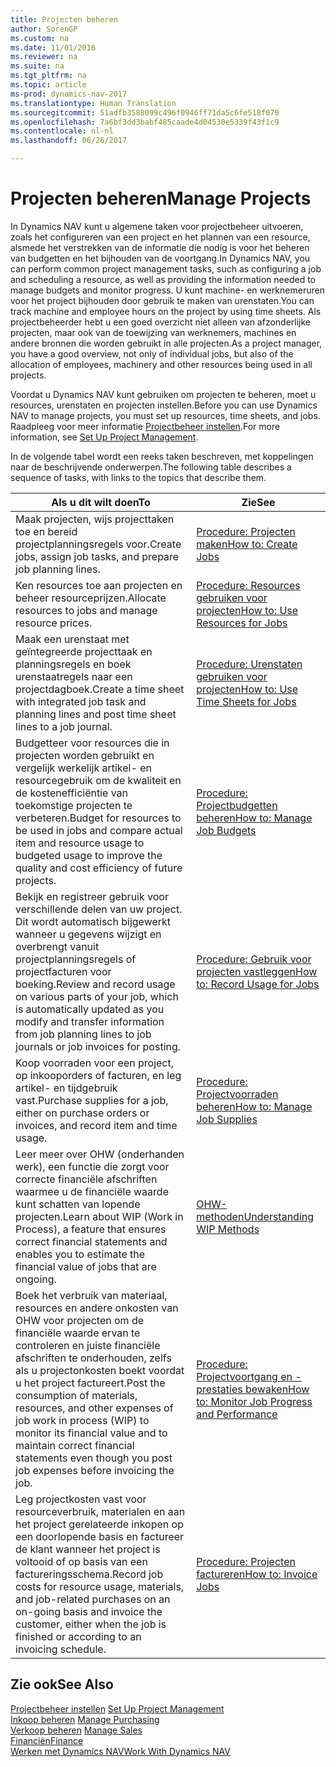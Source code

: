 ```yaml
---
title: Projecten beheren
author: SorenGP
ms.custom: na
ms.date: 11/01/2016
ms.reviewer: na
ms.suite: na
ms.tgt_pltfrm: na
ms.topic: article
ms-prod: dynamics-nav-2017
ms.translationtype: Human Translation
ms.sourcegitcommit: 51adfb3588099c496f0946ff71da5c6fe518f070
ms.openlocfilehash: 7a6bf3dd3babf485caade4d04530e5339f43f1c9
ms.contentlocale: nl-nl
ms.lasthandoff: 06/26/2017

---
```


# <a name="manage-projects"></a><span data-ttu-id="abbf2-102">Projecten beheren</span><span class="sxs-lookup"><span data-stu-id="abbf2-102">Manage Projects</span></span>
<span data-ttu-id="abbf2-103">In Dynamics NAV kunt u algemene taken voor projectbeheer uitvoeren, zoals het configureren van een project en het plannen van een resource, alsmede het verstrekken van de informatie die nodig is voor het beheren van budgetten en het bijhouden van de voortgang.</span><span class="sxs-lookup"><span data-stu-id="abbf2-103">In Dynamics NAV, you can perform common project management tasks, such as configuring a job and scheduling a resource, as well as providing the information needed to manage budgets and monitor progress.</span></span> <span data-ttu-id="abbf2-104">U kunt machine- en werknemeruren voor het project bijhouden door gebruik te maken van urenstaten.</span><span class="sxs-lookup"><span data-stu-id="abbf2-104">You can track machine and employee hours on the project by using time sheets.</span></span> <span data-ttu-id="abbf2-105">Als projectbeheerder hebt u een goed overzicht niet alleen van afzonderlijke projecten, maar ook van de toewijzing van werknemers, machines en andere bronnen die worden gebruikt in alle projecten.</span><span class="sxs-lookup"><span data-stu-id="abbf2-105">As a project manager, you have a good overview, not only of individual jobs, but also of the allocation of employees, machinery and other resources being used in all projects.</span></span>

<span data-ttu-id="abbf2-106">Voordat u Dynamics NAV kunt gebruiken om projecten te beheren, moet u resources, urenstaten en projecten instellen.</span><span class="sxs-lookup"><span data-stu-id="abbf2-106">Before you can use Dynamics NAV to manage projects, you must set up resources, time sheets, and jobs.</span></span> <span data-ttu-id="abbf2-107">Raadpleeg voor meer informatie [Projectbeheer instellen](projects-setup-projects.md).</span><span class="sxs-lookup"><span data-stu-id="abbf2-107">For more information, see [Set Up Project Management](projects-setup-projects.md).</span></span>  

<span data-ttu-id="abbf2-108">In de volgende tabel wordt een reeks taken beschreven, met koppelingen naar de beschrijvende onderwerpen.</span><span class="sxs-lookup"><span data-stu-id="abbf2-108">The following table describes a sequence of tasks, with links to the topics that describe them.</span></span>

|<span data-ttu-id="abbf2-109">Als u dit wilt doen</span><span class="sxs-lookup"><span data-stu-id="abbf2-109">To</span></span> |<span data-ttu-id="abbf2-110">Zie</span><span class="sxs-lookup"><span data-stu-id="abbf2-110">See</span></span> |
|---|----|
|<span data-ttu-id="abbf2-111">Maak projecten, wijs projecttaken toe en bereid projectplanningsregels voor.</span><span class="sxs-lookup"><span data-stu-id="abbf2-111">Create jobs, assign job tasks, and prepare job planning lines.</span></span>|[<span data-ttu-id="abbf2-112">Procedure: Projecten maken</span><span class="sxs-lookup"><span data-stu-id="abbf2-112">How to: Create Jobs</span></span>](projects-how-create-jobs.md)|
|<span data-ttu-id="abbf2-113">Ken resources toe aan projecten en beheer resourceprijzen.</span><span class="sxs-lookup"><span data-stu-id="abbf2-113">Allocate resources to jobs and manage resource prices.</span></span>|[<span data-ttu-id="abbf2-114">Procedure: Resources gebruiken voor projecten</span><span class="sxs-lookup"><span data-stu-id="abbf2-114">How to: Use Resources for Jobs</span></span>](projects-how-use-resources.md)|
|<span data-ttu-id="abbf2-115">Maak een urenstaat met geïntegreerde projecttaak en planningsregels en boek urenstaatregels naar een projectdagboek.</span><span class="sxs-lookup"><span data-stu-id="abbf2-115">Create a time sheet with integrated job task and planning lines and post time sheet lines to a job journal.</span></span>|[<span data-ttu-id="abbf2-116">Procedure: Urenstaten gebruiken voor projecten</span><span class="sxs-lookup"><span data-stu-id="abbf2-116">How to: Use Time Sheets for Jobs</span></span>](projects-how-use-time-sheets.md)|
|<span data-ttu-id="abbf2-117">Budgetteer voor resources die in projecten worden gebruikt en vergelijk werkelijk artikel- en resourcegebruik om de kwaliteit en de kostenefficiëntie van toekomstige projecten te verbeteren.</span><span class="sxs-lookup"><span data-stu-id="abbf2-117">Budget for resources to be used in jobs and compare actual item and resource usage to budgeted usage to improve the quality and cost efficiency of future projects.</span></span>|[<span data-ttu-id="abbf2-118">Procedure: Projectbudgetten beheren</span><span class="sxs-lookup"><span data-stu-id="abbf2-118">How to: Manage Job Budgets</span></span>](projects-how-manage-budgets.md)|
|<span data-ttu-id="abbf2-119">Bekijk en registreer gebruik voor verschillende delen van uw project. Dit wordt automatisch bijgewerkt wanneer u gegevens wijzigt en overbrengt vanuit projectplanningsregels of projectfacturen voor boeking.</span><span class="sxs-lookup"><span data-stu-id="abbf2-119">Review and record usage on various parts of your job, which is automatically updated as you modify and transfer information from job planning lines to job journals or job invoices for posting.</span></span>|[<span data-ttu-id="abbf2-120">Procedure: Gebruik voor projecten vastleggen</span><span class="sxs-lookup"><span data-stu-id="abbf2-120">How to: Record Usage for Jobs</span></span>](projects-how-record-job-usage.md)|
|<span data-ttu-id="abbf2-121">Koop voorraden voor een project, op inkooporders of facturen, en leg artikel- en tijdgebruik vast.</span><span class="sxs-lookup"><span data-stu-id="abbf2-121">Purchase supplies for a job, either on purchase orders or invoices, and record item and time usage.</span></span>|[<span data-ttu-id="abbf2-122">Procedure: Projectvoorraden beheren</span><span class="sxs-lookup"><span data-stu-id="abbf2-122">How to: Manage Job Supplies</span></span>](projects-how-manage-project-supplies.md)|
|<span data-ttu-id="abbf2-123">Leer meer over OHW (onderhanden werk), een functie die zorgt voor correcte financiële afschriften waarmee u de financiële waarde kunt schatten van lopende projecten.</span><span class="sxs-lookup"><span data-stu-id="abbf2-123">Learn about WIP (Work in Process), a feature that ensures correct financial statements and enables you to estimate the financial value of jobs that are ongoing.</span></span>|[<span data-ttu-id="abbf2-124">OHW-methoden</span><span class="sxs-lookup"><span data-stu-id="abbf2-124">Understanding WIP Methods</span></span>](projects-understanding-wip.md)|
|<span data-ttu-id="abbf2-125">Boek het verbruik van materiaal, resources en andere onkosten van OHW voor projecten om de financiële waarde ervan te controleren en juiste financiële afschriften te onderhouden, zelfs als u projectonkosten boekt voordat u het project factureert.</span><span class="sxs-lookup"><span data-stu-id="abbf2-125">Post the consumption of materials, resources, and other expenses of job work in process (WIP) to monitor its financial value and to maintain correct financial statements even though you post job expenses before invoicing the job.</span></span>|[<span data-ttu-id="abbf2-126">Procedure: Projectvoortgang en -prestaties bewaken</span><span class="sxs-lookup"><span data-stu-id="abbf2-126">How to: Monitor Job Progress and Performance</span></span>](projects-how-monitor-progress-performance.md)|
|<span data-ttu-id="abbf2-127">Leg projectkosten vast voor resourceverbruik, materialen en aan het project gerelateerde inkopen op een doorlopende basis en factureer de klant wanneer het project is voltooid of op basis van een factureringsschema.</span><span class="sxs-lookup"><span data-stu-id="abbf2-127">Record job costs for resource usage, materials, and job-related purchases on an on-going basis and invoice the customer, either when the job is finished or according to an invoicing schedule.</span></span>|[<span data-ttu-id="abbf2-128">Procedure: Projecten factureren</span><span class="sxs-lookup"><span data-stu-id="abbf2-128">How to: Invoice Jobs</span></span>](projects-how-invoice-jobs.md)|

## <a name="see-also"></a><span data-ttu-id="abbf2-129">Zie ook</span><span class="sxs-lookup"><span data-stu-id="abbf2-129">See Also</span></span>
<span data-ttu-id="abbf2-130">[Projectbeheer instellen](projects-setup-projects.md)  </span><span class="sxs-lookup"><span data-stu-id="abbf2-130">[Set Up Project Management](projects-setup-projects.md)  </span></span>  
<span data-ttu-id="abbf2-131">[Inkoop beheren](purchasing-manage-purchasing.md)       </span><span class="sxs-lookup"><span data-stu-id="abbf2-131">[Manage Purchasing](purchasing-manage-purchasing.md)       </span></span>  
<span data-ttu-id="abbf2-132">[Verkoop beheren](sales-manage-sales.md)  </span><span class="sxs-lookup"><span data-stu-id="abbf2-132">[Manage Sales](sales-manage-sales.md)  </span></span>  
[<span data-ttu-id="abbf2-133">Financiën</span><span class="sxs-lookup"><span data-stu-id="abbf2-133">Finance</span></span>](finance-setup.md)  
[<span data-ttu-id="abbf2-134">Werken met Dynamics NAV</span><span class="sxs-lookup"><span data-stu-id="abbf2-134">Work With Dynamics NAV</span></span>](ui-work-product.md)  

